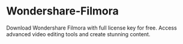 # Wondershare-Filmora
Download Wondershare Filmora with full license key for free. Access advanced video editing tools and create stunning content.
